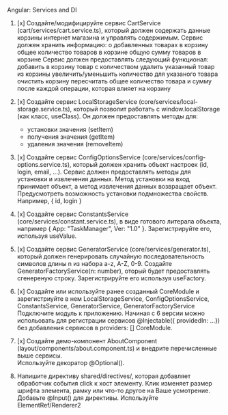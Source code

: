 Angular: Services and DI

1. [x] Создайте/модифицируйте сервис CartService (cart/services/cart.service.ts), который должен содержать данные корзины интернет магазина и управлять содержимым.
    Сервис должен хранить информацию: 
        о добавленных товарах в корзину
        общее количество товаров в корзине
        общую сумму товаров в корзине
    Сервис должен предоставлять следующий функционал:
        добавить в корзину товар с количеством
        удалить указанный товар из корзины
        увеличить/уменьшить количество для указаного товара
        очистить корзину
        пересчитать общее количество товара и сумму после каждой операции, которая влияет на корзину

2. [x] Создайте сервис LocalStorageService (core/services/local-storage.service.ts), который позволит работать 
   с window.localStorage (как класс, useClass). 
   Он должен предоставлять методы для:
    - установки значения (setItem)
    - получения значения (getItem)
    - удаления значения (removeItem)

3. [x] Создайте сервис ConfigOptionsService (core/services/config-options.service.ts), который должен хранить объект настроек (id, login, email, ...).
   Сервис должен предоставлять методы для установки и извлечения данных. Метод установки на вход принимает объект,
   а метод извлечения данных возвращает объект. Предусмотреть возможность установки подмножества свойств.
   Например, { id, login } 

4. [x] Создайте сервис ConstantsService (core/services/constant.service.ts), в виде готового литерала объекта,
   например { App: "TaskManager", Ver: "1.0" }. Зарегистрируйте его, используя useValue.

5. [x] Создайте сервис GeneratorService (core/services/generator.ts), который должен генерировать случайную последовательность символов длины n 
   из набора a-z, A-Z, 0-9. Создайте GeneratorFactoryService(n: number), оторый будет предоставлять сгенереную строку.
   Зарегистрируйте его используя useFactory.  

6. [x] Создайте или используйте ранее созданный CoreModule и зарегистриуйте в нем LocalStorageService, ConfigOptionsService, 
   ConstantsService, GeneratorService, GeneratorFactoryService
   Подключите модуль к приложению. 
   Начиная с 6 версии можно испольовать для регистрации сервисов @Injectable({ providedIn: ...})
   без добавления сервисов в providers: [] CoreModule.

7. [x] Создайте демо-компонент AboutComponent (layout/components/about.component.ts) и внедрите перечисленные выше сервисы.  
   Используйте декоратор @Optional().

8. Напишите директиву shared/directives/<directive-name>, которая добавляет обработчик события click к хост элементу. 
   Клик изменяет размер шрифта элемента, рамку или что-то другое на Ваше усмотрение. 
   Добавьте @Input() для директивы. Используйте ElementRef/Renderer2

